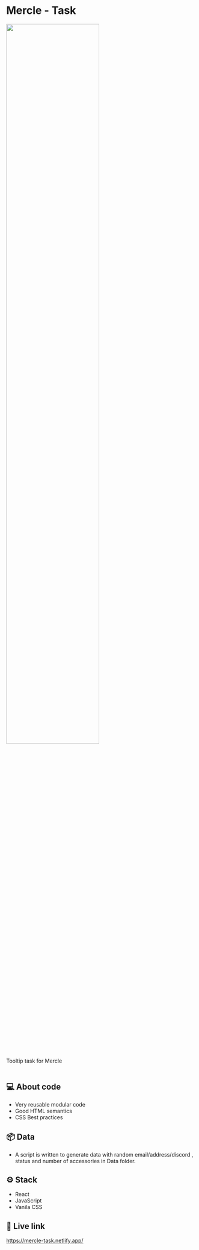 # Mercle - Task

<p align="left">
  <img width="70%" src="https://i.ibb.co/zfR9cV8/image.png">
</p>
Tooltip task for Mercle  
<br></br>

## 💻 About code

-  Very reusable modular code
- Good HTML semantics
- CSS Best practices

## 📦 Data
- A script is written to generate data with random email/address/discord , status and number of accessories in Data folder.

## ⚙️ Stack

-  React
-  JavaScript
-  Vanila CSS

## 🚀 Live link

https://mercle-task.netlify.app/
